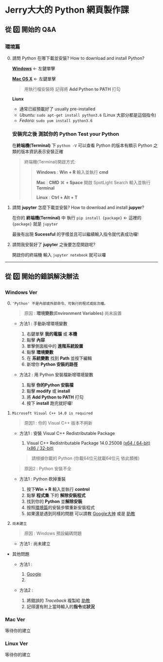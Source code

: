 Jerry大大的 Python 網頁製作課
=
## 從 :zero: 開始的 Q&A

### 環境篇

0. 請問 Python 在哪下載並安裝? How to download and install Python?

    [**Windows**](https://www.python.org/ftp/python/3.6.4/python-3.6.4.exe) <- 左鍵單擊
    
    [**Mac OS X**](https://www.python.org/downloads/mac-osx/) <- 左鍵單擊
    > 用執行檔安裝時 記得將 **Add Python to PATH** 打勾

    **Liunx**
    * 通常已經預載好了 usually pre-installed
    * *Ubuntu:* `sudo apt-get install python3.6` (Linux 大部分都是這個指令)
    * *Fedora:* `sudo yum install python3.6`

    ### 安裝完之後 測試你的 **Python**  Test your **Python**
    在**終端機(Terminal)** 下 `python -V` 可以查看 Python 的版本有顯示 Python 之類的版本資訊表示安裝正確
    
    > 終端機(Terminal)開啟方式:
    > 
    > > **Windows** : **Win** <i class="fa fa-windows"></i> **+ R** 輸入並執行 **cmd**
    > >
    > > **Mac** : **CMD** &#8984; **+ Space** 開啟 SpotLight Search 輸入並執行 **Terminal**
    > >
    > > **Linux** : **Ctrl + Alt + T**

1. 請問 **jupyter** 怎麼下載並安裝? How to download and install **jupyer**?
    
    在你的 **終端機(Terminal)** 中 執行 `pip install {package}` <- 這裡的 `{package}` 就是 `jupyter`
    
    最後有出現 **Sucessful** 的字樣並且可以繼續輸入指令就代表成功囉!
    
2. 請問我安裝好了 **jupyter** 之後要怎麼開啟呢?

    開啟你的終端機 輸入 `jupyter notebook` 就可以囉
    
---
## 從 :zero: 開始的錯誤解決辦法

### Windows Ver

0. `'Python' 不是內部或外部命令、可執行的程式或批次檔。`
    
    > 原因 : **環境變數(Environment Variables)** 尚未設置
    * 方法1 : 手動新增環境變數

        1. 右鍵單擊 **我的電腦** 或 **本機**
        2. 點擊 **內容**
        3. 單擊側面板中的 **進階系統設置**
        4. 點擊 **環境變數**
        5. 在 **系統變數** 找到 **Path** 並按下編輯
        6. 新增你 **Python 安裝的路徑**

    * 方法2 : 用 Python 安裝檔新增環境變數

        1. 點擊 **你的Python 安裝檔**
        2. 點擊 **modify** 或 **install**
        3. 將 **Add Python to PATH** 打勾
        4. 按下 **install** 跑完就好囉!
1. `Microsoft Visual C++ 14.0 is required`

    > 原因1 : 你的 Visual C++ 版本不夠新
    
    * 方法1 : 安裝 Visual C++ Redistributable Package
    
        1. Visual C++ Redistributable Package 14.0.25008 [(x64 / 64-bit)](https://www.techspot.com/downloads/downloadnow/6776/?evp=ab20b3eff9233dce2d23bb505386cf4c&file=1)  [(x86 / 32-bit)](https://www.techspot.com/downloads/downloadnow/6776/?evp=ab20b3eff9233dce2d23bb505386cf4c&file=2)
        
        > 請根據你載的 Python (你載64位元就載64位元 依此類推)
        
    > 原因2 : Python 安裝不全

    * 方法1 : Python 砍掉重裝
        
        1. 按下**Win** <i class="fa fa-windows"></i> **+ R** 輸入並執行 **control**
        2. 點擊 **程式集** 下的 **解除安裝程式**
        3. 找到你的 **Python** 並**解除安裝**
        4. 按照[環境篇](#環境篇)的安裝步驟重新安裝程式
        5. 如果還是遇到同樣的問題 可以請教 [Google大神](#https://www.google.com.tw/search?rlz=1C1CHZL_zh-TWTW736TW736&ei=10umWvCFFMOz0ASh4Kq4Ag&q=Microsoft+Visual+C%2B%2B+14.0+is+required+python3&oq=Microsoft+Visual+C%2B%2B+14.0+is+required+python3&gs_l=psy-ab.3..33i160k1.668.668.0.862.1.1.0.0.0.0.190.190.0j1.1.0....0...1.1.64.psy-ab..0.1.189....0.ayz9xPlUrbI) 或是 [助教](https://www.facebook.com/messages/t/ShengFong.f/)

2. `尚未建立`

    > 原因 : Windows 預設編碼問題
    
    * 方法1 : 尚未建立

* 其他問題

    * 方法1 : 
    
        1. [Google](https://www.google.com/)
        2. <a style="color:white">退選(X)</a>
    * 方法2 : 
    
        1. 將錯誤的 _Traceback_ 複製給 [助教](https://www.facebook.com/messages/t/ShengFong.f/)
        2. 記得還有附上當時輸入的**指令**或**狀況**

### Mac Ver

等待你的建立

### Linux Ver

等待你的建立
